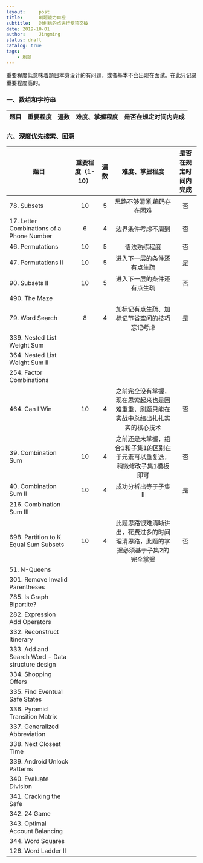 ```yaml
---
layout:     post
title:      刷题能力自检
subtitle:   对纠结的点进行专项突破
date: 2019-10-01
author:     Jingming
status: draft
catalog: true
tags:
    - 刷题
---
```


重要程度低意味着题目本身设计的有问题，或者基本不会出现在面试。在此只记录重要程度高的。


### 一、数组和字符串

| 题目       |  重要程度  |  遍数  | 难度、掌握程度 | 是否在规定时间内完成 |
| --------  |:-----:| :-----:| :----:  | :----:  |

### 六、深度优先搜索、回溯

| 题目       |  重要程度（1-10）  |  遍数  | 难度、掌握程度 | 是否在规定时间内完成 |
| --------  |:-----:| :-----:| :----:  | :----:  |
|78. Subsets|   10 | 5  | 思路不够清晰,编码存在困难  |  否 |
|17. Letter Combinations of a Phone Number|  6  | 4  |  边界条件考虑不周到 |  否 |
|46. Permutations| 10   | 5  | 语法熟练程度  | 否  |
|47. Permutations II|  10  |  5 |  进入下一层的条件还有点生疏 | 是  |
|90. Subsets II|  10  | 5  | 进入下一层的条件还有点生疏  | 否  |
|490. The Maze|    |   |   |   |
|79. Word Search|  8  |  4 | 加标记有点生疏、加标记节省空间的技巧忘记考虑 | 是  |
|339. Nested List Weight Sum|    |   |   |   |
|364. Nested List Weight Sum II|    |   |   |   |
|254. Factor Combinations|    |   |   |   |
|464. Can I Win|  10  | 4  |  之前完全没有掌握，现在思索起来也是困难重重，刷题只能在实战中总结出扎扎实实的核心技术 | 否  |
|39. Combination Sum|  10  |  4 |  之前还是未掌握，组合1和子集1的区别在于元素可以重复选，稍微修改子集1模板即可 | 否  |
|40. Combination Sum II|  10  | 4  | 成功分析出等于子集II  |  是 |
|216. Combination Sum III|    |   |   |   |
|698. Partition to K Equal Sum Subsets|  10  | 4  | 此题思路很难清晰讲出，花费过多的时间理清思路，此题的掌握必须基于子集2的完全掌握  |  否 |
|51. N-Queens|    |   |   |   |
|301. Remove Invalid Parentheses|    |   |   |   |
|785. Is Graph Bipartite?|    |   |   |   |
|282. Expression Add Operators|    |   |   |   |
|332. Reconstruct Itinerary|    |   |   |   |
|333. Add and Search Word - Data structure design|    |   |   |   |
|334. Shopping Offers|    |   |   |   |
|335. Find Eventual Safe States|    |   |   |   |
|336. Pyramid Transition Matrix|    |   |   |   |
|337. Generalized Abbreviation|    |   |   |   |
|338. Next Closest Time|    |   |   |   |
|339. Android Unlock Patterns|    |   |   |   |
|340. Evaluate Division|    |   |   |   |
|341. Cracking the Safe|    |   |   |   |
|342. 24 Game|    |   |   |   |
|343. Optimal Account Balancing|    |   |   |   |
|344. Word Squares|    |   |   |   |
|126. Word Ladder II|    |   |   |   |
